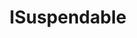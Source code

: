 ---
layout: subpage
title: ISuspendable
permalink: /ref/winux-applicationmodel-lifecycle-isuspendable
---